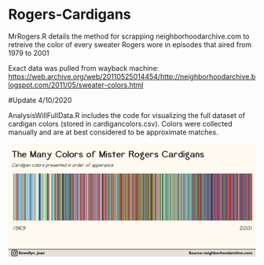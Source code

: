 # Rogers-Cardigans

MrRogers.R details the method for scrapping neighborhoodarchive.com to retreive the color of every sweater Rogers wore in episodes that aired from 1979 to 2001

Exact data was pulled from wayback machine: https://web.archive.org/web/20110525014454/http://neighborhoodarchive.blogspot.com/2011/05/sweater-colors.html 


#Update 4/10/2020 

AnalysisWillFullData.R includes the code for visualizing the full dataset of cardigan colors (stored in cardigancolors.csv). Colors were collected manually and are at best considered to be approximate matches. 

![](BarcodeChart.png)
